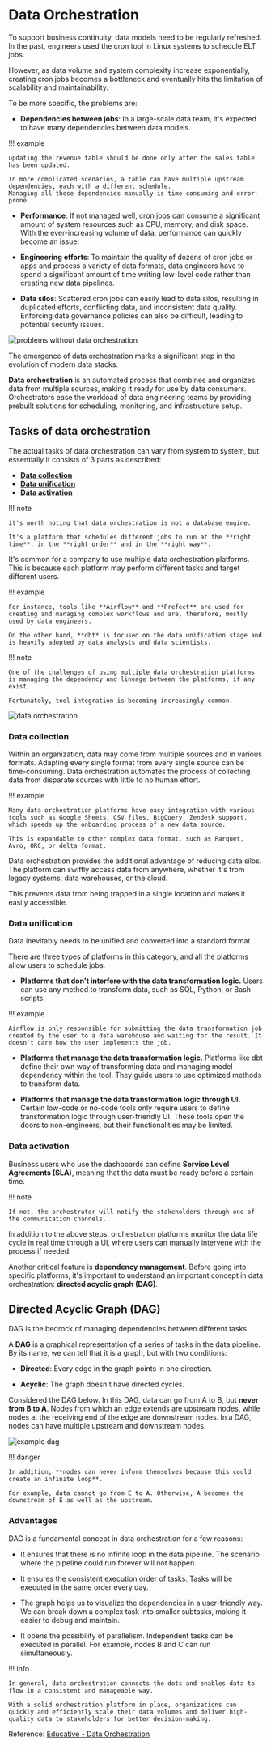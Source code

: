 # Data Orchestration

To support business continuity, data models need to be regularly refreshed.
In the past, engineers used the cron tool in Linux systems to schedule ELT jobs.

However, as data volume and system complexity increase exponentially, creating cron jobs becomes a bottleneck and eventually hits the limitation of scalability and maintainability.

To be more specific, the problems are:

- **Dependencies between jobs**: In a large-scale data team, it's expected to have many dependencies between data models.

!!! example

    updating the revenue table should be done only after the sales table has been updated.

    In more complicated scenarios, a table can have multiple upstream dependencies, each with a different schedule.
    Managing all these dependencies manually is time-consuming and error-prone.

- **Performance**: If not managed well, cron jobs can consume a significant amount of system resources such as CPU, memory, and disk space. With the ever-increasing volume of data, performance can quickly become an issue.

- **Engineering efforts**: To maintain the quality of dozens of cron jobs or apps and process a variety of data formats, data engineers have to spend a significant amount of time writing low-level code rather than creating new data pipelines.

- **Data silos**: Scattered cron jobs can easily lead to data silos, resulting in duplicated efforts, conflicting data, and inconsistent data quality. Enforcing data governance policies can also be difficult, leading to potential security issues.

![problems without data orchestration](pics/problems-without-data-orchestration.png)

The emergence of data orchestration marks a significant step in the evolution of modern data stacks.

**Data orchestration** is an automated process that combines and organizes data from multiple sources, making it ready for use by data consumers.
Orchestrators ease the workload of data engineering teams by providing prebuilt solutions for scheduling, monitoring, and infrastructure setup.

## Tasks of data orchestration

The actual tasks of data orchestration can vary from system to system, but essentially it consists of 3 parts as described:

- [**Data collection**](#data-collection)
- [**Data unification**](#data-unification)
- [**Data activation**](#data-activation)

!!! note

    it's worth noting that data orchestration is not a database engine.

    It's a platform that schedules different jobs to run at the **right time**, in the **right order** and in the **right way**.

It's common for a company to use multiple data orchestration platforms.
This is because each platform may perform different tasks and target different users.

!!! example

    For instance, tools like **Airflow** and **Prefect** are used for creating and managing complex workflows and are, therefore, mostly used by data engineers.

    On the other hand, **dbt* is focused on the data unification stage and is heavily adopted by data analysts and data scientists.

!!! note

    One of the challenges of using multiple data orchestration platforms is managing the dependency and lineage between the platforms, if any exist.

    Fortunately, tool integration is becoming increasingly common.

![data orchestration](pics/data-orchestration.png)

### Data collection

Within an organization, data may come from multiple sources and in various formats.
Adapting every single format from every single source can be time-consuming. Data orchestration automates the process of collecting data from disparate sources with little to no human effort.

!!! example

    Many data orchestration platforms have easy integration with various tools such as Google Sheets, CSV files, BigQuery, Zendesk support, which speeds up the onboarding process of a new data source.

    This is expandable to other complex data format, such as Parquet, Avro, ORC, or delta format.

Data orchestration provides the additional advantage of reducing data silos.
The platform can swiftly access data from anywhere, whether it's from legacy systems, data warehouses, or the cloud.

This prevents data from being trapped in a single location and makes it easily accessible.

### Data unification

Data inevitably needs to be unified and converted into a standard format.

There are three types of platforms in this category, and all the platforms allow users to schedule jobs.

- **Platforms that don't interfere with the data transformation logic.**
  Users can use any method to transform data, such as SQL, Python, or Bash scripts.

!!! example

    Airflow is only responsible for submitting the data transformation job created by the user to a data warehouse and waiting for the result. It doesn't care how the user implements the job.

- **Platforms that manage the data transformation logic.**
  Platforms like dbt define their own way of transforming data and managing model dependency within the tool. They guide users to use optimized methods to transform data.

- **Platforms that manage the data transformation logic through UI.**
  Certain low-code or no-code tools only require users to define transformation logic through user-friendly UI. These tools open the doors to non-engineers, but their functionalities may be limited.

### Data activation

Business users who use the dashboards can define **Service Level Agreements (SLA)**, meaning that the data must be ready before a certain time.

!!! note

    If not, the orchestrator will notify the stakeholders through one of the communication channels.

In addition to the above steps, orchestration platforms monitor the data life cycle in real time through a UI, where users can manually intervene with the process if needed.

Another critical feature is **dependency management**.
Before going into specific platforms, it's important to understand an important concept in data orchestration: **directed acyclic graph (DAG)**.

## Directed Acyclic Graph (DAG)

DAG is the bedrock of managing dependencies between different tasks.

A **DAG** is a graphical representation of a series of tasks in the data pipeline.
By its name, we can tell that it is a graph, but with two conditions:

- **Directed**: Every edge in the graph points in one direction.

- **Acyclic**: The graph doesn't have directed cycles.

Considered the DAG below. In this DAG, data can go from A to B, but **never from B to A**. Nodes from which an edge extends are upstream nodes, while nodes at the receiving end of the edge are downstream nodes. In a DAG, nodes can have multiple upstream and downstream nodes.

![example dag](pics/example-dag.png)

!!! danger

    In addition, **nodes can never inform themselves because this could create an infinite loop**.

    For example, data cannot go from E to A. Otherwise, A becomes the downstream of E as well as the upstream.

### Advantages

DAG is a fundamental concept in data orchestration for a few reasons:

- It ensures that there is no infinite loop in the data pipeline. The scenario where the pipeline could run forever will not happen.

- It ensures the consistent execution order of tasks. Tasks will be executed in the same order every day.

- The graph helps us to visualize the dependencies in a user-friendly way. We can break down a complex task into smaller subtasks, making it easier to debug and maintain.

- It opens the possibility of parallelism. Independent tasks can be executed in parallel. For example, nodes B and C can run simultaneously.

!!! info

    In general, data orchestration connects the dots and enables data to flow in a consistent and manageable way.

    With a solid orchestration platform in place, organizations can quickly and efficiently scale their data volumes and deliver high-quality data to stakeholders for better decision-making.

Reference: [Educative - Data Orchestration](https://www.educative.io/courses/data-engineering-foundations/what-is-data-orchestration)
